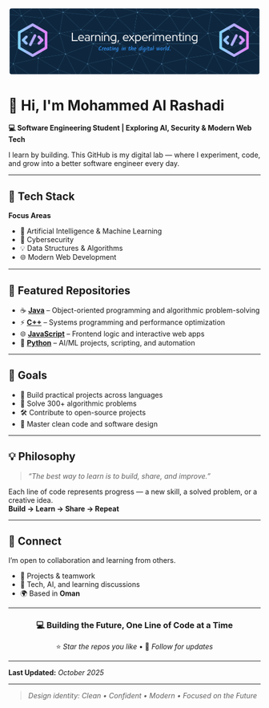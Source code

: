 
<!-- 🌌 GitHub Profile Banner -->
<p align="center">
  <img src="https://github.com/mohamedalrashadi/mohamedalrashadi/blob/main/github-header-banner.png" />
</p>

# 👋 Hi, I'm **Mohammed Al Rashadi**

**💻 Software Engineering Student | Exploring AI, Security & Modern Web Tech**

I learn by building. This GitHub is my digital lab — where I experiment, code, and grow into a better software engineer every day.

---

## 🚀 Tech Stack


**Focus Areas**
- 🤖 Artificial Intelligence & Machine Learning
- 🔐 Cybersecurity
- 💡 Data Structures & Algorithms
- 🌐 Modern Web Development

---

## 📂 Featured Repositories
- ☕ [**Java**](https://github.com/mohamedalrashadi/Java) – Object-oriented programming and algorithmic problem-solving
- ⚡ [**C++**](https://github.com/mohamedalrashadi/Cpp) – Systems programming and performance optimization
- 🌐 [**JavaScript**](https://github.com/mohamedalrashadi/Javascript) – Frontend logic and interactive web apps
- 🐍 [**Python**](https://github.com/mohamedalrashadi/Python) – AI/ML projects, scripting, and automation

---

## 🎯 Goals
- 🚀 Build practical projects across languages
- 🧩 Solve 300+ algorithmic problems
- 🛠️ Contribute to open-source projects
- 🧠 Master clean code and software design

---

## 💡 Philosophy
> *“The best way to learn is to build, share, and improve.”*

Each line of code represents progress — a new skill, a solved problem, or a creative idea.  
**Build → Learn → Share → Repeat**

---

## 🌟 Connect
I’m open to collaboration and learning from others.
- 🤝 Projects & teamwork
- 💬 Tech, AI, and learning discussions
- 🌍 Based in **Oman**

---

<div align="center">

### 💻 Building the Future, One Line of Code at a Time
⭐ *Star the repos you like* • 🔄 *Follow for updates*

</div>

---

**Last Updated:** *October 2025*

---

> *Design identity: Clean • Confident • Modern • Focused on the Future*
